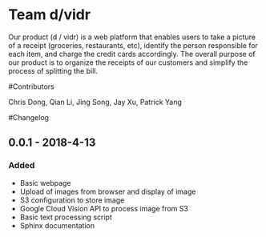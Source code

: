 # Team d/vidr

Our product (d / vidr) is a web platform that enables users to take a picture of a receipt (groceries, restaurants, etc), identify the person responsible for each item, and charge the credit cards accordingly. The overall purpose of our product is to organize the receipts of our customers and simplify the process of splitting the bill.

#Contributors

Chris Dong, Qian Li, Jing Song, Jay Xu, Patrick Yang

#Changelog

## 0.0.1 - 2018-4-13
### Added
- Basic webpage
- Upload of images from browser and display of image
- S3 configuration to store image
- Google Cloud Vision API to process image from S3
- Basic text processing script 
- Sphinx documentation